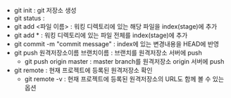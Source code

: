 * git init : git 저장소 생성
* git status : 
* git add <파일 이름> : 워킹 디렉토리에 있는 해당 파일을 index(stage)에 추가
* git add * : 워킹 디렉토리에 있는 파일 전체를 index(stage)에 추가
* git commit -m "commit message" : index에 있는 변경내용을 HEAD에 반영
* git push 원격저장소이름 브랜치이름 : 브랜치를 원격저장소 서버에 push
    * git push origin master : master branch를 원격저장소 origin 서버에 push
* git remote : 현재 프로젝트에 등록된 원격저장소 확인
    * git remote -v : 현재 프로젝트에 등록된 원격저장소의 URL도 함께 볼 수 있는 옵션